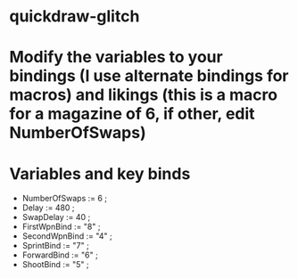 # quickdraw-glitch

# Modify the variables to your bindings (I use alternate bindings for macros) and likings (this is a macro for a magazine of 6, if other, edit NumberOfSwaps)

# Variables and key binds
- NumberOfSwaps := 6 ;
- Delay := 480 ;
- SwapDelay := 40 ;
- FirstWpnBind := "8" ; 
- SecondWpnBind := "4" ; 
- SprintBind := "7" ; 
- ForwardBind := "6" ;
- ShootBind := "5" ;
